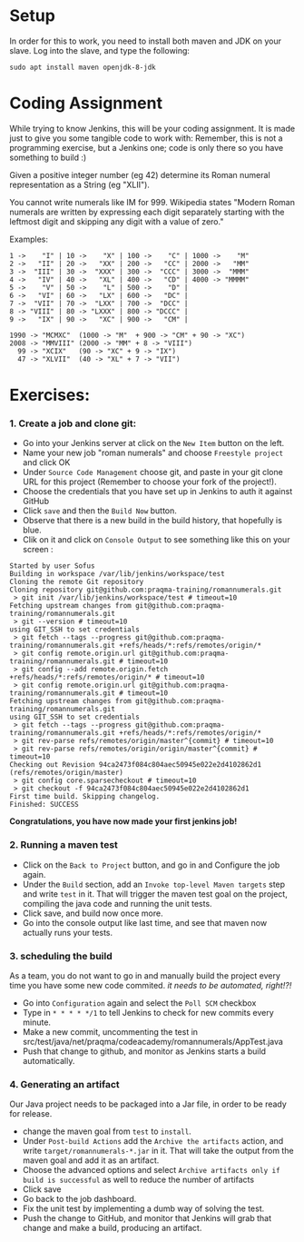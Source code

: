 # Setup
In order for this to work, you need to install both maven and JDK on your slave.
Log into the slave, and type the following:
```
sudo apt install maven openjdk-8-jdk 
```

# Coding Assignment
While trying to know Jenkins, this will be your coding assignment. It is made just to give you some tangible code to work with:
Remember, this is not a programming exercise, but a Jenkins one; code is only there so you have something to build :)

Given a positive integer number (eg 42) determine
its Roman numeral representation as a String (eg "XLII").

You cannot write numerals like IM for 999.
Wikipedia states "Modern Roman numerals are written by
expressing each digit separately starting with the
leftmost digit and skipping any digit with a value of zero."

Examples:
```
1 ->    "I" | 10 ->    "X" | 100 ->    "C" | 1000 ->    "M"
2 ->   "II" | 20 ->   "XX" | 200 ->   "CC" | 2000 ->   "MM"
3 ->  "III" | 30 ->  "XXX" | 300 ->  "CCC" | 3000 ->  "MMM"
4 ->   "IV" | 40 ->   "XL" | 400 ->   "CD" | 4000 -> "MMMM"
5 ->    "V" | 50 ->    "L" | 500 ->    "D" |
6 ->   "VI" | 60 ->   "LX" | 600 ->   "DC" |
7 ->  "VII" | 70 ->  "LXX" | 700 ->  "DCC" |
8 -> "VIII" | 80 -> "LXXX" | 800 -> "DCCC" |
9 ->   "IX" | 90 ->   "XC" | 900 ->   "CM" |

1990 -> "MCMXC"  (1000 -> "M"  + 900 -> "CM" + 90 -> "XC")
2008 -> "MMVIII" (2000 -> "MM" + 8 -> "VIII")
  99 -> "XCIX"   (90 -> "XC" + 9 -> "IX")
  47 -> "XLVII"  (40 -> "XL" + 7 -> "VII")

```

# Exercises:
### 1. Create a job and clone git:
* Go into your Jenkins server at click on the `New Item` button on the left.
* Name your new job "roman numerals" and choose `Freestyle project` and click OK
* Under `Source Code Management` choose git, and paste in your git clone URL for this project (Remember to choose your fork of the project!).
* Choose the credentials that you have set up in Jenkins to auth it against GitHub 
* Click `save` and then the `Build Now` button.
* Observe that there is a new build in the build history, that hopefully is blue.
* Clik on it and click on `Console Output` to see something like this on your screen :
```
Started by user Sofus
Building in workspace /var/lib/jenkins/workspace/test
Cloning the remote Git repository
Cloning repository git@github.com:praqma-training/romannumerals.git
 > git init /var/lib/jenkins/workspace/test # timeout=10
Fetching upstream changes from git@github.com:praqma-training/romannumerals.git
 > git --version # timeout=10
using GIT_SSH to set credentials 
 > git fetch --tags --progress git@github.com:praqma-training/romannumerals.git +refs/heads/*:refs/remotes/origin/*
 > git config remote.origin.url git@github.com:praqma-training/romannumerals.git # timeout=10
 > git config --add remote.origin.fetch +refs/heads/*:refs/remotes/origin/* # timeout=10
 > git config remote.origin.url git@github.com:praqma-training/romannumerals.git # timeout=10
Fetching upstream changes from git@github.com:praqma-training/romannumerals.git
using GIT_SSH to set credentials 
 > git fetch --tags --progress git@github.com:praqma-training/romannumerals.git +refs/heads/*:refs/remotes/origin/*
 > git rev-parse refs/remotes/origin/master^{commit} # timeout=10
 > git rev-parse refs/remotes/origin/origin/master^{commit} # timeout=10
Checking out Revision 94ca2473f084c804aec50945e022e2d4102862d1 (refs/remotes/origin/master)
 > git config core.sparsecheckout # timeout=10
 > git checkout -f 94ca2473f084c804aec50945e022e2d4102862d1
First time build. Skipping changelog.
Finished: SUCCESS
```
**Congratulations, you have now made your first jenkins job!**

### 2. Running a maven test

* Click on the `Back to Project` button, and go in and Configure the job again.
* Under the `Build` section, add an `Invoke top-level Maven targets` step and write `test` in it. That will trigger the maven test goal on the project, compiling the java code and running the unit tests.
* Click save, and build now once more.
* Go into the console output like last time, and see that maven now actually runs your tests.

### 3. scheduling the build
As a team, you do not want to go in and manually build the project every time you have some new code commited. _it needs to be automated, right!?!_

* Go into `Configuration` again and select the `Poll SCM` checkbox
* Type in `* * * * */1` to tell Jenkins to check for new commits every minute.
* Make a new commit, uncommenting the test in src/test/java/net/praqma/codeacademy/romannumerals/AppTest.java
* Push that change to github, and monitor as Jenkins starts a build automatically.

### 4. Generating an artifact

Our Java project needs to be packaged into a Jar file, in order to be ready for release.



* change the maven goal from `test` to `install`.
* Under `Post-build Actions` add the `Archive the artifacts` action, and write `target/romannumerals-*.jar` in it. That will take the output from the maven goal and add it as an artifact.
* Choose the advanced options and select `Archive artifacts only if build is successful` as well to reduce the number of artifacts
* Click save
* Go back to the job dashboard.
* Fix the unit test by implementing a dumb way of solving the test.
* Push the change to GitHub, and monitor that Jenkins will grab that change and make a build, producing an artifact.
